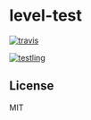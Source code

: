 # level-test


[![travis](https://travis-ci.org/dominictarr/level-test.png?branch=master)
](https://travis-ci.org/dominictarr/level-test)

[
![testling](http://ci.testling.com/dominictarr/level-test)
](http://ci.testling.com/dominictarr/level-test.png)

## License

MIT
